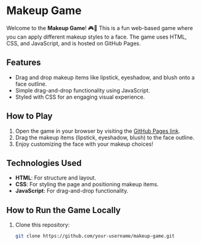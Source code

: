 # Makeup Game

Welcome to the **Makeup Game**! 🎮💄 This is a fun web-based game where you can apply different makeup styles to a face. The game uses HTML, CSS, and JavaScript, and is hosted on GitHub Pages.

## Features
- Drag and drop makeup items like lipstick, eyeshadow, and blush onto a face outline.
- Simple drag-and-drop functionality using JavaScript.
- Styled with CSS for an engaging visual experience.

## How to Play
1. Open the game in your browser by visiting the [GitHub Pages link](https://your-username.github.io/makeup-game/).
2. Drag the makeup items (lipstick, eyeshadow, blush) to the face outline.
3. Enjoy customizing the face with your makeup choices!

## Technologies Used
- **HTML**: For structure and layout.
- **CSS**: For styling the page and positioning makeup items.
- **JavaScript**: For drag-and-drop functionality.

## How to Run the Game Locally
1. Clone this repository:
   ```bash
   git clone https://github.com/your-username/makeup-game.git
